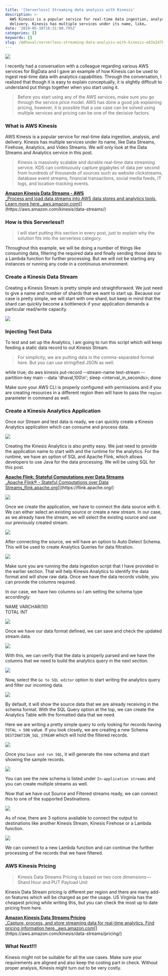 ```yaml
---
title: '[Serverless] Streaming data analysis with Kinesis'
description: >-
  AWS Kinesis is a popular service for real-time data ingestion, analysis, and
  delivery. Kinesis has multiple services under its name, like…
date: '2019-05-10T16:31:00.795Z'
categories: []
keywords: []
slug: /@dhaval/serverless-streaming-data-analysis-with-kinesis-e63a247b63fa
---
```


![](../img/1__uZt__W5__DBz00o3Lv7UIEBw.png)

I recently had a conversation with a colleague regarding various AWS services for BigData and I gave an example of how Kinesis can be used to ingest real-time data with analytics capabilities. Through the conversation, I realized that though it is easy to explain conceptually, it is slightly difficult to understand put things together when you start using it.

> Before you start using any of the AWS services, make sure you go through the service price model. AWS has done a good job explaining pricing, however, it is possible that a use case can be solved using multiple services and pricing can be one of the decisive factors.

### What is AWS Kinesis

AWS Kinesis is a popular service for real-time data ingestion, analysis, and delivery. Kinesis has multiple services under its name, like Data Streams, Firehose, Analytics, and Video Streams. We will only look at the Data Streams and Analytics service in this post.

> Kinesis is massively scalable and durable real-time data streaming service. KDS can continuously capture gigabytes of data per second from hundreds of thousands of sources such as website clickstreams, database event streams, financial transactions, social media feeds, IT logs, and location-tracking events.

[**Amazon Kinesis Data Streams - AWS**  
_Process and load data streams into AWS data stores and analytics tools. Learn more here._aws.amazon.com](https://aws.amazon.com/kinesis/data-streams/ "https://aws.amazon.com/kinesis/data-streams/")[](https://aws.amazon.com/kinesis/data-streams/)

### How is this Serverless!!

> I will start putting this section in every post, just to explain why the solution fits into the serverless category.

Throughout this example, we will be doing a number of things like consuming data, filtering the required data and finally sending those data to a Lambda function for further processing. But we will not be starting any instances or running any code in a continuous environment.

### Create a Kinesis Data Stream

Creating a Kinesis Stream is pretty simple and straightforward. We just need to give a name and number of shards that we want to start up. Because our case is pretty simple, we will start with one shard, but keep in mind that the shard can quickly become a bottleneck if your application demands a particular read/write capacity.

![](../img/1__RLJxXPPnWIvyms3Lb66GsA.png)

### Injecting Test Data

To test and set up the Analytics, I am going to run this script which will keep feeding a static data record to out Kinesis Stream.

> For simplicity, we are putting data in the comma-separated format here. But you can use stringified JSON as well.

while true; do aws kinesis put-record --stream-name test-stream --partition-key main --data 'dhaval,100\\n'; sleep <interval\_in\_seconds>; done

Make sure your AWS CLI is properly configured with permissions and if you are creating resources in a different region then will have to pass the `region` parameter in command as well.

### Create a Kinesis Analytics Application

Once our Stream and test data is ready, we can quickly create a Kinesis Analytics application which can consume and process data.

![](../img/1__3tIRpl2__qNyLPwZEuojvJA.png)

Creating the Kinesis Analytics is also pretty easy. We just need to provide the application name to start with and the runtime for the analytics. For the runtime, we have an option of SQL and Apache Flink, which allows developers to use Java for the data processing. We will be using SQL for this post.

[**Apache Flink: Stateful Computations over Data Streams**  
_Apache Flink® - Stateful Computations over Data Streams_flink.apache.org](https://flink.apache.org/ "https://flink.apache.org/")[](https://flink.apache.org/)

![](../img/1__cL25z2PnPh71fva2zgiTtw.png)

Once we create the application, we have to connect the data source with it. We can either select an existing source or create a new stream. In our case, as we already have the stream, we will select the existing source and use our previously created stream.

![](../img/1__b__gZyWvggxSEuefirjoBnA.png)

After connecting the source, we will have an option to Auto Detect Schema. This will be used to create Analytics Queries for data filtration.

![](../img/1__P65dzvcnIhv__Ji8a760PWw.png)

Make sure you are running the data ingestion script that I have provided in the earlier section. That will help Kinesis Analytics to identify the data format and will show raw data. Once we have the data records visible, you can provide the columns required.

In our case, we have two columns so I am setting the schema type accordingly:

NAME VARCHAR(10)  
TOTAL INT

![](../img/1__KPIrzQNPaFczJ6wgUr4Bug.png)

Once we have our data format defined, we can save and check the updated stream data.

![](../img/1__Kt2sArdo7FxGe__2GPaXYtw.png)

With this, we can verify that the data is properly parsed and we have the columns that we need to build the analytics query in the next section.

![](../img/1__EcL1usCr__nscQIYK67cbwQ.png)

Now, select the `Go to SQL editor` option to start writing the analytics query and filter our incoming data.

![](../img/1__uDYsZsnkvjoTobthgqJmLg.png)

By default, it will show the source data that we are already receiving in the schema format. With the SQL Query option at the top, we can create the Analytics Table with the formatted data that we need.

Here we are writing a pretty simple query to only looking for records having `TOTAL > 500` value. If you look closely, we are creating a new Schema `DESTINATION_SQL_STREAM` which will hold the filtered records.

![](../img/1__TgewteHEKD0xPX5NQExTnA.png)

Once you `Save and run SQL`, it will generate the new schema and start showing the sample records.

![](../img/1__A0v9lJR6lqG__LvhOgM8exw.png)

You can see the new schema is listed under `In-application streams` and you can create multiple streams as well.

Now that we have out Source and Filtered streams ready, we can connect this to one of the supported Destinations.

![](../img/1__fpT5A2zQVl5__Y3yorZgWsg.png)

As of now, there are 3 options available to connect the output to destinations like another Kinesis Stream, Kinesis Firehose or a Lambda function.

![](../img/1__w0BcI2Jbqj15B9nFEC0WcQ.png)

We can connect to a new Lambda function and can continue the further processing of the records that we have filtered.

### AWS Kinesis Pricing

> Kinesis Data Streams Pricing is based on two core dimensions — Shard Hour and PUT Payload Unit

Kinesis Data Stream pricing is different per region and there are many add-on features which will be charged as per the usage. US Virginia has the cheapest pricing while writing this, but you can check the most up to date pricing from here.

[**Amazon Kinesis Data Streams Pricing**  
_Capture, process, and store streaming data for real-time analytics. Find pricing information here._aws.amazon.com](https://aws.amazon.com/kinesis/data-streams/pricing/ "https://aws.amazon.com/kinesis/data-streams/pricing/")[](https://aws.amazon.com/kinesis/data-streams/pricing/)

### What Next!!!

Kinesis might not be suitable for all the use cases. Make sure your requirements are aligned and also keep the costing part in check. Without proper analysis, Kinesis might turn out to be very costly.